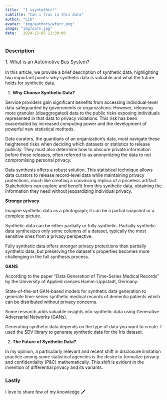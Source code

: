 ```yaml
---
title:  "I ssyntethic!"
subtitle: "Can i trus in this data"
author: "Lib"
avatar: "img/authors/wferr.png"
image: "img/cars.jpg"
date:   2024-23-05 11:30:00
---
```


### Description
<p style="font-size: 15px;">1. What is an Automotive Bus System?

In this article, we provide a brief description of synthetic data, highlighting two important points: why synthetic data is valuable and what the future holds for synthetic data.</p>


1. **Why Choose Synthetic Data?**

Service providers gain significant benefits from accessing individual-level data safeguarded by governments or organizations. However, releasing more granular (disaggregated) data to the public risks exposing individuals represented in that data to privacy violations. This risk has been exacerbated by increased computing power and the development of powerful new statistical methods.

Data curators, the guardians of an organization’s data, must navigate these heightened risks when deciding which datasets or statistics to release publicly. They must also determine how to obscure private information before these releases, often referred to as anonymizing the data to not compromising personal privacy.

Data synthesis offers a robust solution. This statistical technique allows data curators to release record-level data while maintaining privacy protections, much like creating a convincing replica of a priceless artifact. Stakeholders can explore and benefit from this synthetic data, obtaining the information they need without jeopardizing individual privacy.

**Stronge privacy**

Imagine synthetic data as a photograph; it can be a partial snapshot or a complete picture.

Synthetic data can be either partially or fully synthetic. Partially synthetic data synthesizes only some columns of a dataset, typically the most sensitive ones from a privacy perspective.

Fully synthetic data offers stronger privacy protections than partially synthetic data, but preserving the dataset's properties becomes more challenging in the full synthesis process.

**GANS**

According to the paper "Data Generation of Time-Series Medical Records" by the University of Applied ciences Hamm-Lippstadt, Germany.


State-of-the-art GAN-based models for synthetic data generation to generate time-series synthetic medical records of dementia patients which can be distributed without privacy concerns.

Some research adds valuable insights into synthetic data using Generative Adversarial Networks (GANs).

Generating synthetic data depends on the type of data you want to create. I used the SDV library to generate synthetic data for the Iris dataset.

2. **The Future of Synthetic Data?**

In my opinion, a particularly relevant and recent shift in disclosure limitation practice among some statistical agencies is the desire to formalize privacy and confidentiality (P&C) mathematically. This shift is evident in the invention of differential privacy and its variants.

### Lastly

I love to share few of my knowledge 🖍️



